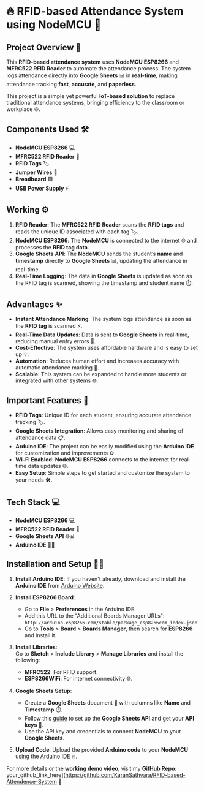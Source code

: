 # 🔥 RFID-based Attendance System using NodeMCU 🚀

## Project Overview 🌟

This **RFID-based attendance system** uses **NodeMCU ESP8266** and **MFRC522 RFID Reader** to automate the attendance process. The system logs attendance directly into **Google Sheets** 📊 in **real-time**, making attendance tracking **fast**, **accurate**, and **paperless**.

This project is a simple yet powerful **IoT-based solution** to replace traditional attendance systems, bringing efficiency to the classroom or workplace 🌐.

## Components Used 🛠️

- **NodeMCU ESP8266** 💻  
- **MFRC522 RFID Reader** 🔑  
- **RFID Tags** 🏷️  
- **Jumper Wires** 🔌  
- **Breadboard** 🟩  
- **USB Power Supply** ⚡

## Working ⚙️

1. **RFID Reader**: The **MFRC522 RFID Reader** scans the **RFID tags** and reads the unique ID associated with each tag 🏷️.
2. **NodeMCU ESP8266**: The **NodeMCU** is connected to the internet 🌐 and processes the **RFID tag data**.
3. **Google Sheets API**: The **NodeMCU** sends the student’s **name** and **timestamp** directly to **Google Sheets** 📊, updating the attendance in real-time.
4. **Real-Time Logging**: The data in **Google Sheets** is updated as soon as the RFID tag is scanned, showing the timestamp and student name ⏱️.

## Advantages ✨

- **Instant Attendance Marking**: The system logs attendance as soon as the **RFID tag** is scanned ⚡.
- **Real-Time Data Updates**: Data is sent to **Google Sheets** in real-time, reducing manual entry errors 📝.
- **Cost-Effective**: The system uses affordable hardware and is easy to set up 💡.
- **Automation**: Reduces human effort and increases accuracy with automatic attendance marking 🚀.
- **Scalable**: This system can be expanded to handle more students or integrated with other systems 🌐.

## Important Features 🔑

- **RFID Tags**: Unique ID for each student, ensuring accurate attendance tracking 🏷️.
- **Google Sheets Integration**: Allows easy monitoring and sharing of attendance data 📋.
- **Arduino IDE**: The project can be easily modified using the **Arduino IDE** for customization and improvements ⚙️.
- **Wi-Fi Enabled**: **NodeMCU ESP8266** connects to the internet for real-time data updates 🌐.
- **Easy Setup**: Simple steps to get started and customize the system to your needs 🛠️.

## Tech Stack 💻

- **NodeMCU ESP8266** 💻  
- **MFRC522 RFID Reader** 🔑  
- **Google Sheets API** 🌐📊  
- **Arduino IDE** 🧑‍💻

## Installation and Setup 🧑‍💻

1. **Install Arduino IDE**: If you haven't already, download and install the **Arduino IDE** from [Arduino Website](https://www.arduino.cc/en/software).
2. **Install ESP8266 Board**: 
   - Go to **File** > **Preferences** in the Arduino IDE.
   - Add this URL to the "Additional Boards Manager URLs": `http://arduino.esp8266.com/stable/package_esp8266com_index.json`
   - Go to **Tools** > **Board** > **Boards Manager**, then search for **ESP8266** and install it.
3. **Install Libraries**:  
   Go to **Sketch** > **Include Library** > **Manage Libraries** and install the following:
   - **MFRC522**: For RFID support.
   - **ESP8266WiFi**: For internet connectivity 🌐.
4. **Google Sheets Setup**:
   - Create a **Google Sheets** document 📝 with columns like **Name** and **Timestamp** ⏱️.
   - Follow this [guide](https://developers.google.com/sheets/api/quickstart) to set up the **Google Sheets API** and get your **API keys** 🔑.
   - Use the API key and credentials to connect **NodeMCU** to your **Google Sheets**.

5. **Upload Code**: Upload the provided **Arduino code** to your **NodeMCU** using the Arduino IDE 🔥.

For more details or the **working demo video**, visit my **GitHub Repo**: your_github_link_here](https://github.com/KaranSathvara/RFID-based-Attendence-System 🎥
